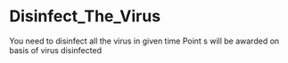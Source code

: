 # Disinfect_The_Virus


You need to disinfect all the virus in given time
Point s will be awarded on basis of virus disinfected
